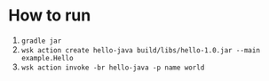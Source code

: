 # How to run

  1. `gradle jar`
  2. `wsk action create hello-java build/libs/hello-1.0.jar --main example.Hello`
  3. `wsk action invoke -br hello-java -p name world`
